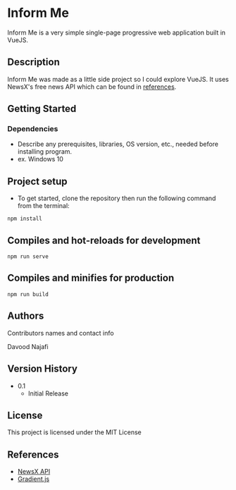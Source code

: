 # Inform Me

Inform Me is a very simple single-page progressive web application built in VueJS. 

## Description

Inform Me was made as a little side project so I could explore VueJS. It uses NewsX's free news API which can be found in [references](#References). 

## Getting Started

### Dependencies

* Describe any prerequisites, libraries, OS version, etc., needed before installing program.
* ex. Windows 10

## Project setup
* To get started, clone the repository then run the following command from the terminal: 
```
npm install
```

## Compiles and hot-reloads for development
```
npm run serve
```

## Compiles and minifies for production
```
npm run build
```

## Authors

Contributors names and contact info

Davood Najafi

## Version History

* 0.1
    * Initial Release

## License

This project is licensed under the MIT License

## References

* [NewsX API](https://rapidapi.com/machaao-inc-machaao-inc-default/api/newsx)
* [Gradient.js](https://github.com/thelevicole/stripe-gradient)







